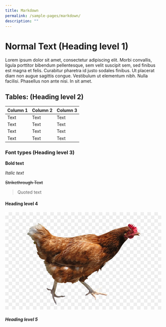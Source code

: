 ```yaml
---
title: Markdown
permalink: /sample-pages/markdown/
description: ""
---
```

# Normal Text (Heading level 1)
Lorem ipsum dolor sit amet, consectetur adipiscing elit. Morbi convallis, ligula porttitor bibendum pellentesque, sem velit suscipit sem, sed finibus est magna et felis. Curabitur pharetra id justo sodales finibus. Ut placerat diam non augue sagittis congue. Vestibulum ut elementum nibh. Nulla facilisi. Phasellus non ante nisi. In sit amet.

## Tables: (Heading level 2)

| Column 1 | Column 2 | Column 3 |
| -------- | -------- | -------- |
| Text     | Text     | Text     |
| Text     | Text     | Text     |
| Text     | Text     | Text     |
| Text     | Text     | Text     |

### Font types (Heading level 3)

**Bold text**

*Italic text*

~~Strikethrough Text~~

> Quoted text

#### Heading level 4

![chicken](/images/chicken.jpg)

##### Heading level 5